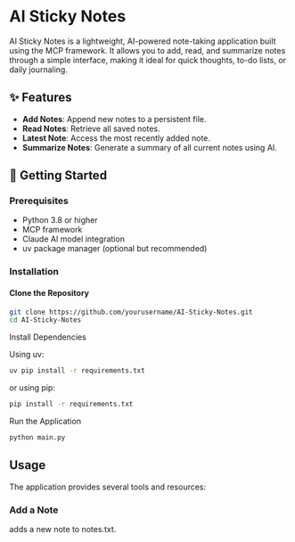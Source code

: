 # AI Sticky Notes

AI Sticky Notes is a lightweight, AI-powered note-taking application built using the MCP framework. It allows you to add, read, and summarize notes through a simple interface, making it ideal for quick thoughts, to-do lists, or daily journaling.

## ✨ Features

- **Add Notes**: Append new notes to a persistent file.
- **Read Notes**: Retrieve all saved notes.
- **Latest Note**: Access the most recently added note.
- **Summarize Notes**: Generate a summary of all current notes using AI.


## 🚀 Getting Started

### Prerequisites

- Python 3.8 or higher
- MCP framework
- Claude AI model integration
- uv package manager (optional but recommended)

### Installation

#### Clone the Repository

```bash
git clone https://github.com/yourusername/AI-Sticky-Notes.git
cd AI-Sticky-Notes

```
Install Dependencies

Using uv:

```bash
uv pip install -r requirements.txt
```

or using pip:
```bash
pip install -r requirements.txt
```

Run the Application
```bash
python main.py
```

## Usage
The application provides several tools and resources:

### Add a Note
adds a new note to notes.txt.
```bash

